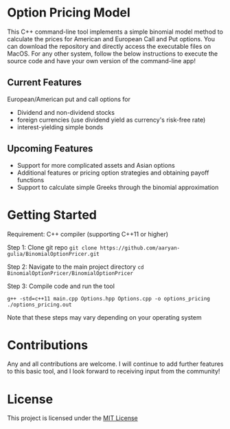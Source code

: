 # Option Pricing Model

This C++ command-line tool implements a simple binomial model method to calculate the prices for American and European Call and Put options. You can download the repository and directly access the executable files on MacOS. For any other system, follow the below instructions to execute the source code and have your own version of the command-line app!

## Current Features
European/American put and call options for
-  Dividend and non-dividend stocks
-  foreign currencies (use dividend yield as currency's risk-free rate)
-  interest-yielding simple bonds

## Upcoming Features
- Support for more complicated assets and Asian options
- Additional features or pricing option strategies and obtaining payoff functions
- Support to calculate simple Greeks through the binomial approximation

# Getting Started
Requirement: C++ compiler (supporting C++11 or higher)

Step 1: Clone git repo
`git clone https://github.com/aaryan-gulia/BinomialOptionPricer.git`

Step 2: Navigate to the main project directory
`cd BinomialOptionPricer/BinomialOptionPricer`

Step 3: Compile code and run the tool
```
g++ -std=c++11 main.cpp Options.hpp Options.cpp -o options_pricing
./options_pricing.out
```
Note that these steps may vary depending on your operating system

# Contributions
Any and all contributions are welcome. I will continue to add further features to this basic tool, and I look forward to receiving input from the community!

# License
This project is licensed under the [MIT License](https://opensource.org/license/mit/)

